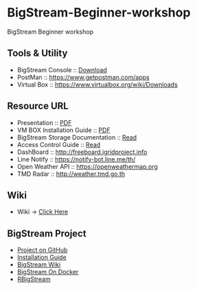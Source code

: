 # BigStream-Beginner-workshop
BigStream Beginner workshop

## Tools & Utility
* BigStream Console :: [Download](http://www.igridproject.info/owncloud/index.php/s/IhFsygq1Xls7Up6)
* PostMan :: https://www.getpostman.com/apps
* Virtual Box :: https://www.virtualbox.org/wiki/Downloads

## Resource URL
* Presentation :: [PDF](http://igridproject.info/owncloud/index.php/s/XAb2M1XUJVJLuyb)
* VM BOX Installation Guide :: [PDF](http://igridproject.info/owncloud/index.php/s/jVolZsPzm3EJ4lZ)
* BigStream Storage Documentation :: [Read](https://docs.google.com/document/d/1yMsHnJAIxFWTyjCRJtWfJtHs-blxiNF6nvCUEKU4mJ8/edit?usp=sharing)
* Access Control Guide :: [Read](https://docs.google.com/document/d/1beymfq19WWlyINL2KG4eVyihDY5oxocC0aN4PYdPxXk/edit?usp=sharing)
* DashBoard :: http://freeboard.igridproject.info
* Line Notify :: https://notify-bot.line.me/th/
* Open Weather API :: https://openweathermap.org
* TMD Radar :: http://weather.tmd.go.th

## Wiki
* Wiki -> [Click Here](https://github.com/igridproject/BigStream-workshop-beginner/wiki)

## BigStream Project
* [Project on GitHub](https://github.com/igridproject/node-bigstream)
* [Installation Guide](https://github.com/igridproject/node-bigstream/wiki/Installation-Guide)
* [BigStream Wiki](https://github.com/igridproject/node-bigstream/wiki)
* [BigStream On Docker](https://github.com/igridproject/bigstream-docker)
* [RBigStream](https://github.com/igridproject/Rbigstream)
